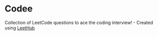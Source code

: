 # Codee
Collection of LeetCode questions to ace the coding interview! - Created using [LeetHub](https://github.com/QasimWani/LeetHub)
